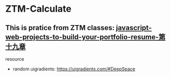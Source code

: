 # ZTM-Calculate

## This is pratice from ZTM classes: [javascript-web-projects-to-build-your-portfolio-resume-第十九章](https://www.udemy.com/course/javascript-web-projects-to-build-your-portfolio-resume/?couponCode=ACCAGE0923)

resource

- random uigradients: https://uigradients.com/#DeepSpace
